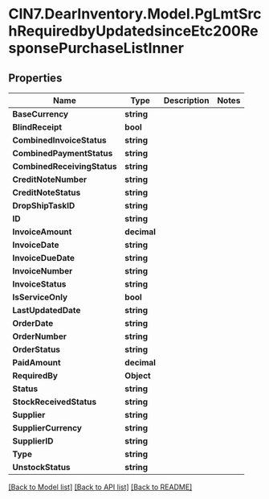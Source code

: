 # CIN7.DearInventory.Model.PgLmtSrchRequiredbyUpdatedsinceEtc200ResponsePurchaseListInner

## Properties

| Name                        | Type        | Description | Notes |
| --------------------------- | ----------- | ----------- | ----- |
| **BaseCurrency**            | **string**  |             |
| **BlindReceipt**            | **bool**    |             |
| **CombinedInvoiceStatus**   | **string**  |             |
| **CombinedPaymentStatus**   | **string**  |             |
| **CombinedReceivingStatus** | **string**  |             |
| **CreditNoteNumber**        | **string**  |             |
| **CreditNoteStatus**        | **string**  |             |
| **DropShipTaskID**          | **string**  |             |
| **ID**                      | **string**  |             |
| **InvoiceAmount**           | **decimal** |             |
| **InvoiceDate**             | **string**  |             |
| **InvoiceDueDate**          | **string**  |             |
| **InvoiceNumber**           | **string**  |             |
| **InvoiceStatus**           | **string**  |             |
| **IsServiceOnly**           | **bool**    |             |
| **LastUpdatedDate**         | **string**  |             |
| **OrderDate**               | **string**  |             |
| **OrderNumber**             | **string**  |             |
| **OrderStatus**             | **string**  |             |
| **PaidAmount**              | **decimal** |             |
| **RequiredBy**              | **Object**  |             |
| **Status**                  | **string**  |             |
| **StockReceivedStatus**     | **string**  |             |
| **Supplier**                | **string**  |             |
| **SupplierCurrency**        | **string**  |             |
| **SupplierID**              | **string**  |             |
| **Type**                    | **string**  |             |
| **UnstockStatus**           | **string**  |             |

[[Back to Model list]](../README.md#documentation-for-models) [[Back to API list]](../README.md#documentation-for-api-endpoints) [[Back to README]](../README.md)
